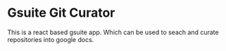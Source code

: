 # Gsuite Git Curator

This is a react based gsuite app. Which can be used to seach and curate repositories into google docs.
